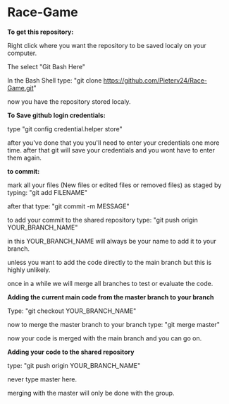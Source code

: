 # Race-Game

<b>To get this repository:</b>

Right click where you want the repository to be saved localy on your computer.

The select "Git Bash Here"

In the Bash Shell type: "git clone https://github.com/Pieterv24/Race-Game.git"

now you have the repository stored localy.

<b>To Save github login credentials:</b>

type "git config credential.helper store"

after you've done that you you'll need to enter your credentials one more time.
after that git will save your credentials and you wont have to enter them again.

<b>to commit:</b>

mark all your files (New files or edited files or removed files) as staged by typing: "git add FILENAME"

after that type: "git commit -m MESSAGE"

to add your commit to the shared repository type: "git push origin YOUR_BRANCH_NAME"

in this YOUR_BRANCH_NAME will always be your name to add it to your branch.

unless you want to add the code directly to the main branch but this is highly unlikely.

once in a while we will merge all branches to test or evaluate the code.

<b>Adding the current main code from the master branch to your branch</b>

Type: "git checkout YOUR_BRANCH_NAME"

now to merge the master branch to your branch type: "git merge master"

now your code is merged with the main branch and you can go on.

<b>Adding your code to the shared repository</b> 

type: "git push origin YOUR_BRANCH_NAME"

never type master here.

merging with the master will only be done with the group.